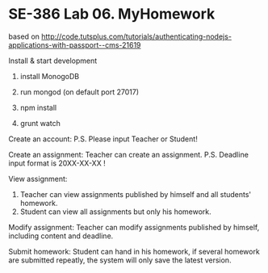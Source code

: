 # SE-386 Lab 06. MyHomework    

based on http://code.tutsplus.com/tutorials/authenticating-nodejs-applications-with-passport--cms-21619



Install & start development

  1. install MonogoDB
  
2. run mongod (on default port 27017)
  3. npm install

  4. grunt watch


Create an account: 
  P.S. Please input Teacher or Student!

Create an assignment:
  Teacher can create an assignment.
  P.S. Deadline input format is 20XX-XX-XX !

View assignment:
  1. Teacher can view assignments published by himself and all students' homework.
  2. Student can view all assignments but only his homework.

Modify assignment:
  Teacher can modify assignments published by himself, including content and deadline.

Submit homework:
  Student can hand in his homework, if several homework are submitted repeatly, the system will only save the latest version.

